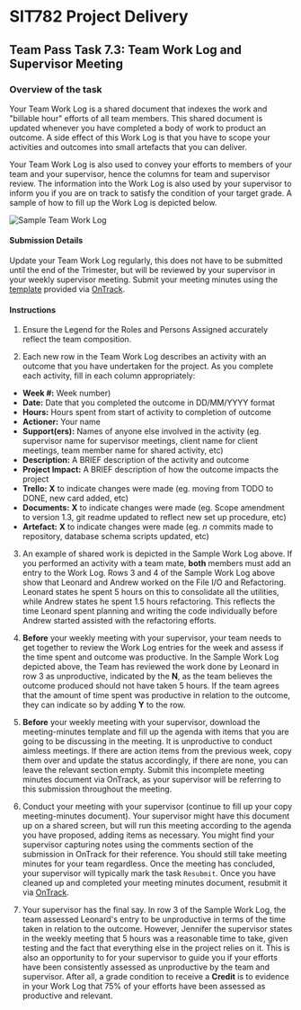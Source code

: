 <div id="banner"></div>

# SIT782 Project Delivery
## Team Pass Task 7.3: Team Work Log and Supervisor Meeting

### Overview of the task
Your Team Work Log is a shared document that indexes the work and "billable hour" efforts of all team members. This shared document is updated whenever you have completed a body of work to product an outcome. A side effect of this Work Log is that you have to scope your activities and outcomes into small artefacts that you can deliver.

Your Team Work Log is also used to convey your efforts to members of your team and your supervisor, hence the columns for team and supervisor review. The information into the Work Log is also used by your supervisor to inform you if you are on track to satisfy the condition of your target grade. A sample of how to fill up the Work Log is depicted below.

![Sample Team Work Log](images/worklog.png)

#### Submission Details
Update your Team Work Log regularly, this does not have to be submitted until the end of the Trimester, but will be reviewed by your supervisor in your weekly supervisor meeting. Submit your meeting minutes using the [template](https://deakin365.sharepoint.com/:f:/s/SIT782-t1-2018/EjtriPJQ6B1NuMrb9WI59oMB_UKn0Ui6ewP4ONJTzmFVLg?e=rp2vwG) provided via [OnTrack](https://ontrack.deakin.edu.au).

#### Instructions

1. Ensure the Legend for the Roles and Persons Assigned accurately reflect the team composition.

2. Each new row in the Team Work Log describes an activity with an outcome that you have undertaken for the project. As you complete each activity, fill in each column appropriately:

* **Week #:** Week number)
* **Date:** Date that you completed the outcome in DD/MM/YYYY format
* **Hours:** Hours spent from start of activity to completion of outcome
* **Actioner:** Your name
* **Support(ers):** Names of anyone else involved in the activity (eg. supervisor name for supervisor meetings, client name for client meetings, team member name for shared activity, etc)
* **Description:** A BRIEF description of the activity and outcome
* **Project Impact:** A BRIEF description of how the outcome impacts the project
* **Trello:** **X** to indicate changes were made (eg. moving from TODO to DONE, new card added, etc)
* **Documents:** **X** to indicate changes were made (eg. Scope amendment to version 1.3, git readme updated to reflect new set up procedure, etc)
* **Artefact:** **X** to indicate changes were made (eg. _n_ commits made to repository, database schema scripts updated, etc)

3. An example of shared work is depicted in the Sample Work Log above. If you performed an activity with a team mate, **both** members must add an entry to the Work Log. Rows 3 and 4 of the Sample Work Log above show that Leonard and Andrew worked on the File I/O and Refactoring. Leonard states he spent 5 hours on this to consolidate all the utilities, while Andrew states he spent 1.5 hours refactoring. This reflects the time Leonard spent planning and writing the code individually before Andrew started assisted with the refactoring efforts.

4. **Before** your weekly meeting with your supervisor, your team needs to get together to review the Work Log entries for the week and assess if the time spent and outcome was productive. In the Sample Work Log depicted above, the Team has reviewed the work done by Leonard in row 3 as unproductive, indicated by the **N**, as the team believes the outcome produced should not have taken 5 hours. If the team agrees that the amount of time spent was productive in relation to the outcome, they can indicate so by adding **Y** to the row.

5. **Before** your weekly meeting with your supervisor, download the meeting-minutes template and fill up the agenda with items that you are going to be discussing in the meeting. It is unproductive to conduct aimless meetings. If there are action items from the previous week, copy them over and update the status accordingly, if there are none, you can leave the relevant section empty. Submit this incomplete meeting minutes document via OnTrack, as your supervisor will be referring to this submission throughout the meeting.

6. Conduct your meeting with your supervisor (continue to fill up your copy meeting-minutes document). Your supervisor might have this document up on a shared screen, but will run this meeting according to the agenda you have proposed, adding items as necessary. You might find your supervisor capturing notes using the comments section of the submission in OnTrack for their reference. You should still take meeting minutes for your team regardless. Once the meeting has concluded, your supervisor will typically mark the task `Resubmit`. Once you have cleaned up and completed your meeting minutes document, resubmit it via [OnTrack](https://ontrack.deakin.edu.au). 

7. Your supervisor has the final say. In row 3 of the Sample Work Log, the team assessed Leonard's entry to be unproductive in terms of the time taken in relation to the outcome. However, Jennifer the supervisor states in the weekly meeting that 5 hours was a reasonable time to take, given testing and the fact that everything else in the project relies on it. This is also an opportunity to for your supervisor to guide you if your efforts have been consistently assessed as unproductive by the team and supervisor. After all, a grade condition to receive a **Credit** is to evidence in your Work Log that 75% of your efforts have been assessed as productive and relevant.

<div style="page-break-after:always;"></div>
